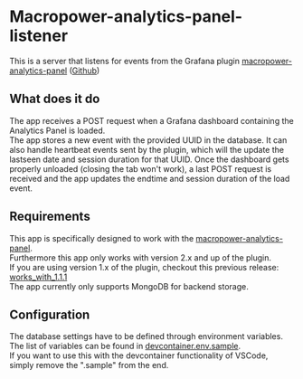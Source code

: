# Macropower-analytics-panel-listener

This is a server that listens for events from the Grafana plugin [macropower-analytics-panel](https://grafana.com/grafana/plugins/macropower-analytics-panel?src=tw) ([Github](https://github.com/MacroPower/macropower-analytics-panel))

## What does it do

The app receives a POST request when a Grafana dashboard containing the Analytics Panel is loaded.  
The app stores a new event with the provided UUID in the database.
It can also handle heartbeat events sent by the plugin, which will the update the lastseen date and session duration for that UUID.
Once the dashboard gets properly unloaded (closing the tab won't work), a last POST request is received and the app updates the endtime and session duration of the load event.

## Requirements

This app is specifically designed to work with the [macropower-analytics-panel](https://grafana.com/grafana/plugins/macropower-analytics-panel?src=tw).  
Furthermore this app only works with version 2.x and up of the plugin.  
If you are using version 1.x of the plugin, checkout this previous release: [works_with_1.1.1](/jtommi/analytics-panel-listener/releases/tag/works_with_1.1.1)  
The app currently only supports MongoDB for backend storage.

## Configuration

The database settings have to be defined through environment variables.  
The list of variables can be found in [devcontainer.env.sample](.devcontainer/devcontainer.env.sample).  
If you want to use this with the devcontainer functionality of VSCode, simply remove the ".sample" from the end.  
